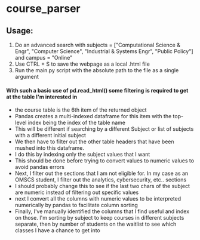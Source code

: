 # course_parser
## Usage: 
1. Do an advanced search with subjects = ["Computational Science & Engr", "Computer Science", "Industrial & Systems Engr", "Public Policy"] and campus = "Online"
1. Use CTRL + S to save the webpage as a local .html file
1. Run the main.py script with the absolute path to the file as a single argument

#### With such a basic use of pd.read_html() some filtering is required to get at the table I'm interested in
- the course table is the 6th item of the returned object
- Pandas creates a multi-indexed dataframe for this item with the top-level index being the index of the table name
 - This will be different if searching by a different Subject or list of subjects with a different initial subject
- We then have to filter out the other table headers that have been mushed into this dataframe. 
 - I do this by indexing only the subject values that I want
 - This should be done before trying to convert values to numeric values to avoid pandas errors
- Next, I filter out the sections that I am not eligible for. In my case as an OMSCS student, I filter out the analytics, cybersecurity, etc.. sections
 - I should probably change this to see if the last two chars of the subject are numeric instead of filtering out specific values
- next I convert all the columns with numeric values to be interpreted numerically by pandas to facilitate column sorting
- Finally, I've manually identified the columns that I find useful and index on those. I'm sorting by subject to keep courses in different subjects separate, then by number of students on the waitlist to see which classes I have a chance to get into
